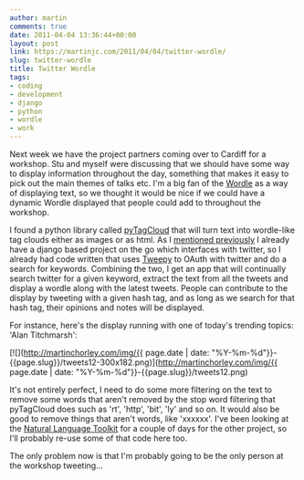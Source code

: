 ```yaml
---
author: martin
comments: true
date: 2011-04-04 13:36:44+00:00
layout: post
link: https://martinjc.com/2011/04/04/twitter-wordle/
slug: twitter-wordle
title: Twitter Wordle
tags:
- coding
- development
- django
- python
- wordle
- work
---
```


Next week we have the project partners coming over to Cardiff for a workshop. Stu and myself were discussing that we should have some way to display information throughout the day, something that makes it easy to pick out the main themes of talks etc. I'm a big fan of the [Wordle](http://www.wordle.net/) as a way of displaying text, so we thought it would be nice if we could have a dynamic Wordle displayed that people could add to throughout the workshop.

I found a python library called [pyTagCloud](https://github.com/atizo/PyTagCloud) that will turn text into wordle-like tag clouds either as images or as html. As I [mentioned previously](http://users.cs.cf.ac.uk/M.J.Chorley/2011/03/28/fun-with-django/) I already have a django based project on the go which interfaces with twitter, so I already had code written that uses [Tweepy](https://github.com/joshthecoder/tweepy) to OAuth with twitter and do a search for keywords. Combining the two, I get an app that will continually search twitter for a given keyword, extract the text from all the tweets and display a wordle along with the latest tweets. People can contribute to the display by tweeting with a given hash tag, and as long as we search for that hash tag, their opinions and notes will be displayed.

For instance, here's the display running with one of today's trending topics: 'Alan Titchmarsh':

[![](http://martinchorley.com/img/{{ page.date | date: "%Y-%m-%d"}}-{{page.slug}}/tweets12-300x182.png)](http://martinchorley.com/img/{{ page.date | date: "%Y-%m-%d"}}-{{page.slug}}/tweets12.png)

It's not entirely perfect, I need to do some more filtering on the text to remove some words that aren't removed by the stop word filtering that pyTagCloud does such as 'rt', 'http', 'bit', 'ly' and so on. It would also be good to remove things that aren't words, like 'xxxxxx'. I've been looking at the [Natural Language Toolkit](http://www.nltk.org/) for a couple of days for the other project, so I'll probably re-use some of that code here too.

The only problem now is that I'm probably going to be the only person at the workshop tweeting...
